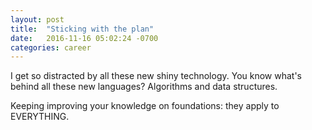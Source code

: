 ```yaml
---
layout: post
title:  "Sticking with the plan"
date:   2016-11-16 05:02:24 -0700
categories: career 
---
```


I get so distracted by all these new shiny technology. You know what's behind all these new languages? Algorithms and data structures. 

Keeping improving your knowledge on foundations: they apply to EVERYTHING.